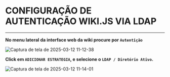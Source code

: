 # CONFIGURAÇÃO DE AUTENTICAÇÃO WIKI.JS VIA LDAP
---
**No menu lateral da interface web da wiki procure por `Autentição`**

![Captura de tela de 2025-03-12 11-12-38](https://github.com/user-attachments/assets/361134a4-6a06-4047-a5e3-f99cd5409a48)

**Click em `ADICIONAR ESTRATEGIA`, e selecione o `LDAP / Diretório Ativo`.**

![Captura de tela de 2025-03-12 11-14-01](https://github.com/user-attachments/assets/01e13076-624a-4342-bfa0-af7ba1f82b39)

